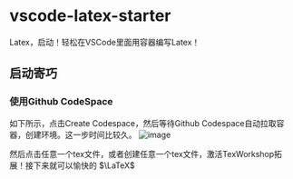 # vscode-latex-starter
Latex，启动！轻松在VSCode里面用容器编写Latex！

## 启动寄巧

### 使用Github CodeSpace

如下所示，点击Create Codespace，然后等待Github Codespace自动拉取容器，创建环境。这一步时间比较久。
![image](https://github.com/ayaka-notes/vscode-latex-starter/assets/84625273/95b77cf7-beca-4469-b5a1-836f9d6d5705)

然后点击任意一个tex文件，或者创建任意一个tex文件，激活TexWorkshop拓展！接下来就可以愉快的 $\LaTeX\$
